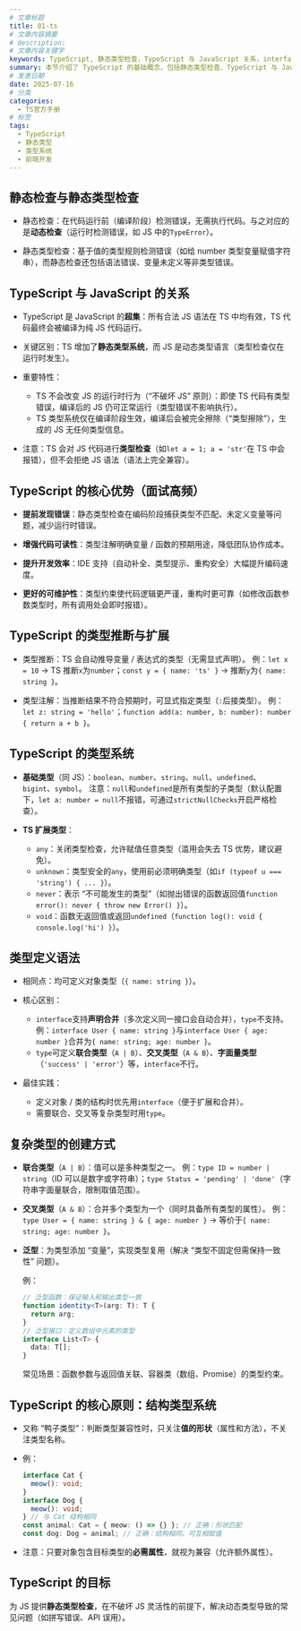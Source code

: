 ```yaml
---
# 文章标题
title: 01-ts
# 文章内容摘要
# description:
# 文章内容关键字
keywords: TypeScript, 静态类型检查，TypeScript 与 JavaScript 关系，interface, type, 泛型，联合类型，结构类型系统
summary: 本节介绍了 TypeScript 的基础概念，包括静态类型检查、TypeScript 与 JavaScript 的关系、TypeScript 的核心优势、TypeScript 的类型推断与扩展、TypeScript 的类型系统以及类型定义语法等。
# 发表日期
date: 2025-07-16
# 分类
categories:
  - TS官方手册
# 标签
tags:
  - TypeScript
  - 静态类型
  - 类型系统
  - 前端开发
---
```


## **静态检查与静态类型检查**

- 静态检查：在代码运行前（编译阶段）检测错误，无需执行代码。与之对应的是**动态检查**（运行时检测错误，如 JS 中的`TypeError`）。

- 静态类型检查：基于值的类型规则检测错误（如给 number 类型变量赋值字符串），而静态检查还包括语法错误、变量未定义等非类型错误。

## **TypeScript 与 JavaScript 的关系**

- TypeScript 是 JavaScript 的**超集**：所有合法 JS 语法在 TS 中均有效，TS 代码最终会被编译为纯 JS 代码运行。

- 关键区别：TS 增加了**静态类型系统**，而 JS 是动态类型语言（类型检查仅在运行时发生）。
- 重要特性：
  - TS 不会改变 JS 的运行时行为（“不破坏 JS” 原则）：即使 TS 代码有类型错误，编译后的 JS 仍可正常运行（类型错误不影响执行）。
  - TS 类型系统仅在编译阶段生效，编译后会被完全擦除（“类型擦除”），生成的 JS 无任何类型信息。
- 注意：TS 会对 JS 代码进行**类型检查**（如`let a = 1; a = 'str'`在 TS 中会报错），但不会拒绝 JS 语法（语法上完全兼容）。

## **TypeScript 的核心优势（面试高频）**

- **提前发现错误**：静态类型检查在编码阶段捕获类型不匹配、未定义变量等问题，减少运行时错误。

- **增强代码可读性**：类型注解明确变量 / 函数的预期用途，降低团队协作成本。
- **提升开发效率**：IDE 支持（自动补全、类型提示、重构安全）大幅提升编码速度。
- **更好的可维护性**：类型约束使代码逻辑更严谨，重构时更可靠（如修改函数参数类型时，所有调用处会即时报错）。

## **TypeScript 的类型推断与扩展**

- 类型推断：TS 会自动推导变量 / 表达式的类型（无需显式声明）。
  例：`let x = 10` → TS 推断`x`为`number`；`const y = { name: 'ts' }` → 推断`y`为`{ name: string }`。

- 类型注解：当推断结果不符合预期时，可显式指定类型（`:`后接类型）。
  例：`let z: string = 'hello'`；`function add(a: number, b: number): number { return a + b }`。

## **TypeScript 的类型系统**

- **基础类型**（同 JS）：`boolean`、`number`、`string`、`null`、`undefined`、`bigint`、`symbol`。
  注意：`null`和`undefined`是所有类型的子类型（默认配置下，`let a: number = null`不报错，可通过`strictNullChecks`开启严格检查）。

- **TS 扩展类型**：
  - `any`：关闭类型检查，允许赋值任意类型（滥用会失去 TS 优势，建议避免）。
  - `unknown`：类型安全的`any`，使用前必须明确类型（如`if (typeof u === 'string') { ... }`）。
  - `never`：表示 “不可能发生的类型”（如抛出错误的函数返回值`function error(): never { throw new Error() }`）。
  - `void`：函数无返回值或返回`undefined`（`function log(): void { console.log('hi') }`）。

## **类型定义语法**

- 相同点：均可定义对象类型（`{ name: string }`）。

- 核心区别：
  - `interface`支持**声明合并**（多次定义同一接口会自动合并），`type`不支持。
    例：`interface User { name: string }`与`interface User { age: number }`合并为`{ name: string; age: number }`。
  - `type`可定义**联合类型**（`A | B`）、**交叉类型**（`A & B`）、**字面量类型**（`'success' | 'error'`）等，`interface`不行。
- 最佳实践：
  - 定义对象 / 类的结构时优先用`interface`（便于扩展和合并）。
  - 需要联合、交叉等复杂类型时用`type`。

## **复杂类型的创建方式**

- **联合类型**（`A | B`）：值可以是多种类型之一。
  例：`type ID = number | string`（ID 可以是数字或字符串）；`type Status = 'pending' | 'done'`（字符串字面量联合，限制取值范围）。

- **交叉类型**（`A & B`）：合并多个类型为一个（同时具备所有类型的属性）。
  例：`type User = { name: string } & { age: number }` → 等价于`{ name: string; age: number }`。

- **泛型**：为类型添加 “变量”，实现类型复用（解决 “类型不固定但需保持一致性” 问题）。

  例：

  ```typescript
  // 泛型函数：保证输入和输出类型一致
  function identity<T>(arg: T): T {
    return arg;
  }
  // 泛型接口：定义数组中元素的类型
  interface List<T> {
    data: T[];
  }
  ```

  常见场景：函数参数与返回值关联、容器类（数组、Promise）的类型约束。

## **TypeScript 的核心原则：结构类型系统**

- 又称 “鸭子类型”：判断类型兼容性时，只关注**值的形状**（属性和方法），不关注类型名称。

- 例：

  ```typescript
  interface Cat {
    meow(): void;
  }
  interface Dog {
    meow(): void;
  } // 与 Cat 结构相同
  const animal: Cat = { meow: () => {} }; // 正确：形状匹配
  const dog: Dog = animal; // 正确：结构相同，可互相赋值
  ```

- 注意：只要对象包含目标类型的**必需属性**，就视为兼容（允许额外属性）。

## **TypeScript 的目标**

为 JS 提供**静态类型检查**，在不破坏 JS 灵活性的前提下，解决动态类型导致的常见问题（如拼写错误、API 误用）。
